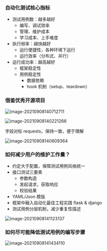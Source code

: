 ### 自动化测试核心指标

- 测试用例数：越多越好
    - 编写、调试效率
    - 管理、维护成本
    - 学习成本、上手难度
- 执行频率：越快越好
    - 运行便捷性，各种环境下运行
    - 运行效率（分布式、并行）
- 运行成功率：越高越好
    - 框架稳定性
    - 用例稳定性
        - 数据依赖
        - hook 机制（setup、teardown）



### 借鉴优秀开源项目

![image-20210908140712711](https://gitee.com/abeelan/image-hosting-service/raw/master/img/image-20210908140712711.png)

![image-20210908140221266](https://gitee.com/abeelan/image-hosting-service/raw/master/img/image-20210908140221266.png)

字段对标 requests，保持一致，便于理解

![image-20210908140609364](https://gitee.com/abeelan/image-hosting-service/raw/master/img/image-20210908140609364.png)



### 如何减少用户的维护工作量？

- 约定大于配置，保障测试用例风格统一
- 接口测试三要素
    - 参数构造
    - 发起请求，获取响应
    - 校验结果
- YAML/Json 模版
- 框架中融入自动化最佳工程实践 flask & django
- 测试用例分层机制，减少重复性描述

![image-20210908141123137](https://gitee.com/abeelan/image-hosting-service/raw/master/img/image-20210908141123137.png)



### 如何尽可能降低测试用例的编写步骤

![image-20210908141434110](https://gitee.com/abeelan/image-hosting-service/raw/master/img/image-20210908141434110.png)

